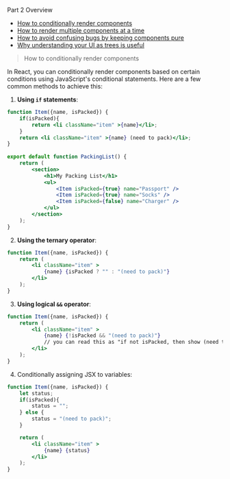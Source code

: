 Part 2 
Overview

* [How to conditionally render components](#how-to-conditionally-render-components)
* [How to render multiple components at a time](#how-to-render-multiple-components-at-a-time)
* [How to avoid confusing bugs by keeping components pure](#how-to-avoid-confusing-bugs-by-keeping-components-pure)
* [Why understanding your UI as trees is useful](#why-understanding-your-ui-as-trees-is-useful)

> How to conditionally render components

In React, you can conditionally render components based on certain conditions using JavaScript's conditional statements. Here are a few common methods to achieve this:

1. **Using `if` statements**:
```jsx
function Item({name, isPacked}) {
    if(isPacked){
        return <li className="item" >{name}</li>;
    }
    return <li className="item" >{name} (need to pack)</li>;
}
    
export default function PackingList() {
    return (
        <section>
            <h1>My Packing List</h1>
            <ul>
                <Item isPacked={true} name="Passport" />
                <Item isPacked={true} name="Socks" />
                <Item isPacked={false} name="Charger" />
            </ul>
        </section>
    );
}
```

2. **Using the ternary operator**:
```jsx
function Item({name, isPacked}) {
    return (
        <li className="item" >
            {name} {isPacked ? "" : "(need to pack)"}
        </li>
    );
}
```

3. **Using logical `&&` operator**:
```jsx
function Item({name, isPacked}) {
    return (
        <li className="item" >
            {name} {!isPacked && "(need to pack)"}
            // you can read this as "if not isPacked, then show (need to pack)"
        </li>
    );
}
```

4. Conditionally assigning JSX to variables:
```jsx
function Item({name, isPacked}) {
    let status;
    if(isPacked){
        status = "";
    } else {
        status = "(need to pack)";
    }

    return (
        <li className="item" >
            {name} {status}
        </li>
    );
}
```